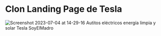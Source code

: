 # Clon Landing Page de Tesla

![Screenshot 2023-07-04 at 14-29-16 Autitos eléctricos energía limpia y solar Tesla SoyElMadro](https://github.com/SoyElMadro/Landing-Page-de-Tesla/assets/116760802/4f6b4598-e265-43df-a135-d6432bc9c4ae)
